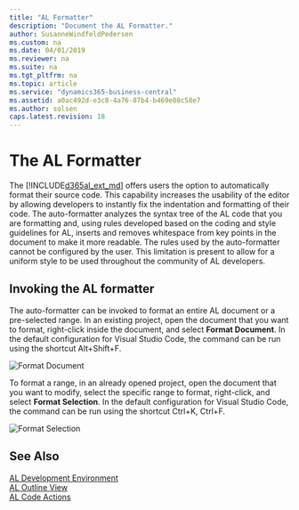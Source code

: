 ```yaml
---
title: "AL Formatter"
description: "Document the AL Formatter."
author: SusanneWindfeldPedersen
ms.custom: na
ms.date: 04/01/2019
ms.reviewer: na
ms.suite: na
ms.tgt_pltfrm: na
ms.topic: article
ms.service: "dynamics365-business-central"
ms.assetid: a0ac492d-e3c8-4a76-87b4-b469e08c58e7
ms.author: solsen
caps.latest.revision: 18
---
```


 

# The AL Formatter
The [!INCLUDE[d365al_ext_md](../includes/d365al_ext_md.md)] offers users the option to automatically format their source code. This capability increases the usability of the editor by allowing developers to instantly fix the indentation and formatting of their code. 
The auto-formatter analyzes the syntax tree of the AL code that you are formatting and, using rules developed based on the coding and style guidelines for AL, inserts and removes whitespace from key points in the document to make it more readable.
The rules used by the auto-formatter cannot be configured by the user. This limitation is present to allow for a uniform style to be used throughout the community of AL developers.

## Invoking the AL formatter
The auto-formatter can be invoked to format an entire AL document or a pre-selected range. In an existing project, open the document that you want to format, right-click inside the document, and select **Format Document**. In the default configuration for Visual Studio Code, the command can be run using the shortcut Alt+Shift+F.

![Format Document](media/format-document.gif)  

To format a range, in an already opened project, open the document that you want to modify, select the specific range to format, right-click, and select **Format Selection**. In the default configuration for Visual Studio Code, the command can be run using the shortcut Ctrl+K, Ctrl+F.

![Format Selection](media/format-selection.gif)

## See Also
[AL Development Environment](devenv-reference-overview.md)  
[AL Outline View](devenv-al-outline-view.md)  
[AL Code Actions](devenv-code-actions.md)  


